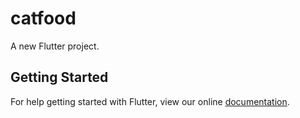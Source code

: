 # catfood

A new Flutter project.

## Getting Started

For help getting started with Flutter, view our online
[documentation](https://flutter.io/).
